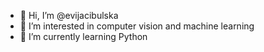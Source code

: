 - 👋 Hi, I’m @evijacibulska
- 👀 I’m interested in computer vision and machine learning 
- 🌱 I’m currently learning Python

<!---
evijacibulska/evijacibulska is a ✨ special ✨ repository because its `README.md` (this file) appears on your GitHub profile.
You can click the Preview link to take a look at your changes.
--->
